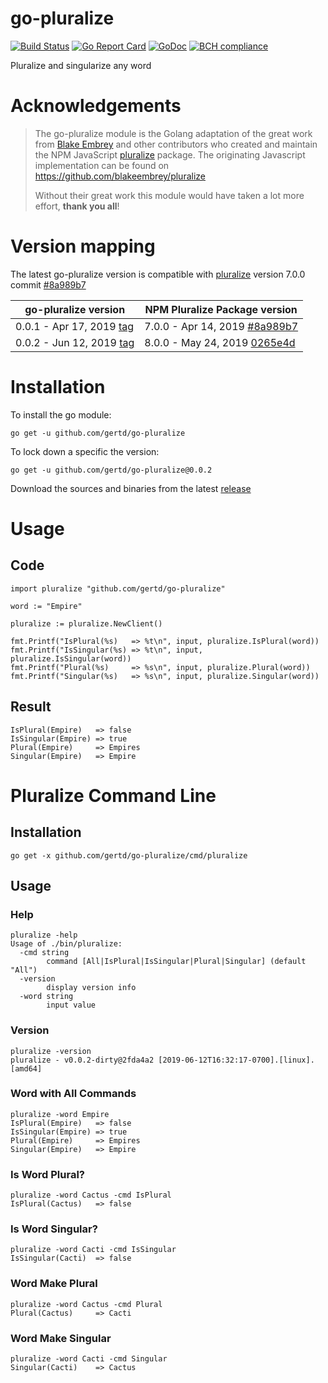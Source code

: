 # go-pluralize
[![Build Status](https://travis-ci.org/gertd/go-pluralize.svg?branch=master)](https://travis-ci.org/gertd/go-pluralize) 
[![Go Report Card](https://goreportcard.com/badge/github.com/gertd/go-pluralize)](https://goreportcard.com/report/github.com/gertd/go-pluralize) 
[![GoDoc](https://godoc.org/github.com/gertd/go-pluralize?status.svg)](https://godoc.org/github.com/gertd/go-pluralize)
[![BCH compliance](https://bettercodehub.com/edge/badge/gertd/go-pluralize?branch=master)](https://bettercodehub.com/)

Pluralize and singularize any word

# Acknowledgements
> The go-pluralize module is the  Golang adaptation of the great work from [Blake Embrey](https://www.npmjs.com/~blakeembrey) and other contributors who created and maintain the NPM JavaScript [pluralize](https://www.npmjs.com/package/pluralize) package.
> The originating Javascript implementation can be found on https://github.com/blakeembrey/pluralize
> 
> Without their great work this module would have taken a lot more effort, **thank you all**!

# Version mapping

The latest go-pluralize version is compatible with [pluralize](https://www.npmjs.com/package/pluralize) version 7.0.0 commit [#8a989b7](https://github.com/blakeembrey/pluralize/commit/8a989b7dbe9ff145201be5af360c0694eadab5ff)

| go-pluralize version  | NPM Pluralize Package version |
| ------------- | ------------- |
| 0.0.1 - Apr 17, 2019 [tag](https://github.com/gertd/go-pluralize/tree/v0.0.1) | 7.0.0 - Apr 14, 2019 [#8a989b7](https://github.com/blakeembrey/pluralize/commit/8a989b7dbe9ff145201be5af360c0694eadab5ff)  |
| 0.0.2 - Jun 12, 2019 [tag]() | 8.0.0 - May 24, 2019 [0265e4d](https://github.com/blakeembrey/pluralize/commit/0265e4d131ecad8e11c420fa4be98b75dc92c33d)

# Installation

To install the go module:

    go get -u github.com/gertd/go-pluralize

To lock down a specific the version:

    go get -u github.com/gertd/go-pluralize@0.0.2

Download the sources and binaries from the latest [release](https://github.com/gertd/go-pluralize/releases/latest)


# Usage

## Code
    import pluralize "github.com/gertd/go-pluralize"

    word := "Empire"
    
    pluralize := pluralize.NewClient()

    fmt.Printf("IsPlural(%s)   => %t\n", input, pluralize.IsPlural(word))
    fmt.Printf("IsSingular(%s) => %t\n", input, pluralize.IsSingular(word))
    fmt.Printf("Plural(%s)     => %s\n", input, pluralize.Plural(word))
    fmt.Printf("Singular(%s)   => %s\n", input, pluralize.Singular(word))

## Result
	IsPlural(Empire)   => false
	IsSingular(Empire) => true
	Plural(Empire)     => Empires
	Singular(Empire)   => Empire


# Pluralize Command Line

## Installation
	go get -x github.com/gertd/go-pluralize/cmd/pluralize




## Usage

### Help
	pluralize -help
    Usage of ./bin/pluralize:
      -cmd string
            command [All|IsPlural|IsSingular|Plural|Singular] (default "All")
      -version
            display version info
      -word string
            input value


### Version
	pluralize -version
    pluralize - v0.0.2-dirty@2fda4a2 [2019-06-12T16:32:17-0700].[linux].[amd64]

### Word with All Commands
    pluralize -word Empire 
	IsPlural(Empire)   => false
	IsSingular(Empire) => true
	Plural(Empire)     => Empires
	Singular(Empire)   => Empire

### Is Word Plural?
    pluralize -word Cactus -cmd IsPlural
	IsPlural(Cactus)   => false
    
### Is Word Singular?
    pluralize -word Cacti -cmd IsSingular
    IsSingular(Cacti)  => false
    
### Word Make Plural
    pluralize -word Cactus -cmd Plural
	Plural(Cactus)     => Cacti
    
### Word Make Singular
    pluralize -word Cacti -cmd Singular
	Singular(Cacti)    => Cactus


